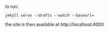 to run:

`jekyll serve --drafts --watch --baseurl=`

the site is then available at http://localhost:4000
